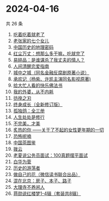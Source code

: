 # 2024-04-16

共 26 条

<!-- BEGIN WEREAD -->
<!-- 最后更新时间 2024-04-16 07:01:13 +0800 -->
1. [吃着吃着就老了](https://weread.qq.com/web/bookDetail/a0b32400813ab8babg0111ca)
1. [老张家的七个女儿](https://weread.qq.com/web/bookDetail/12332100813ab8b6cg0155cf)
1. [中国历史的地理密码](https://weread.qq.com/web/bookDetail/94f32730813ab859cg017e26)
1. [红尘万丈：想那么多干嘛，吃就完了](https://weread.qq.com/web/bookDetail/b3732fb0813ab8b8ag013c5d)
1. [易碎品：是谁谋杀了我丈夫的情人？](https://weread.qq.com/web/bookDetail/82032500813ab8bacg016238)
1. [人间清醒恋爱指南](https://weread.qq.com/web/bookDetail/15332d10813ab8a39g01765d)
1. [城中之城（同名金融反腐剧原著小说）](https://weread.qq.com/web/bookDetail/0fc32ea0813ab6c13g012065)
1. [承欢记（杨紫、许凯主演同名影视原著)](https://weread.qq.com/web/bookDetail/8b932de0813ab8b8dg015172)
1. [给大忙人看的快乐佛法书](https://weread.qq.com/web/bookDetail/92b32b00813ab8ba3g016193)
1. [我的外婆，从不内耗](https://weread.qq.com/web/bookDetail/1b732f30813ab8b37g0121a2)
1. [彷徨之刃](https://weread.qq.com/web/bookDetail/e44327d05c7edee44530f9e)
1. [终身成长（全新修订版）](https://weread.qq.com/web/bookDetail/b0e327605df8bab0e873984)
1. [孤独鸽：全三册](https://weread.qq.com/web/bookDetail/4a532660813ab8815g019117)
1. [人生处处是修行](https://weread.qq.com/web/bookDetail/00932850720799b2009c8cc)
1. [不完美，才美](https://weread.qq.com/web/bookDetail/0f8327a05ccfbd0f8552c12)
1. [炙热的你 ——关于了不起的女性更年期的一切](https://weread.qq.com/web/bookDetail/f5432f40813ab7c54g01906d)
1. [恐怖呢喃](https://weread.qq.com/web/bookDetail/d5532980813ab8b31g0147b0)
1. [中国茶图鉴](https://weread.qq.com/web/bookDetail/b2a327d0727ccd5fb2a8e20)
1. [拨云](https://weread.qq.com/web/bookDetail/ae6328c0813ab8b0dg01582a)
1. [老夏说公务员面试：100真题摆平面试](https://weread.qq.com/web/bookDetail/e5832a40813ab7181g011041)
1. [白华为菅](https://weread.qq.com/web/bookDetail/35232bf0725be585352f412)
1. [历史的游荡者](https://weread.qq.com/web/bookDetail/26b32b30813ab8b6eg01227d)
1. [做自己的花（微信读书联合出品）](https://weread.qq.com/web/bookDetail/6d532fa0813ab8562g019bca)
1. [混在北京：房子、本子、路子](https://weread.qq.com/web/bookDetail/98732f40813ab8a79g0150b6)
1. [大理寺不养闲人](https://weread.qq.com/web/bookDetail/e9432d60813ab8b39g010085)
1. [蒋勋说红楼梦1-4辑（套装共8辑）](https://weread.qq.com/web/bookDetail/27632a207165bb05276e811)
<!-- END WEREAD -->